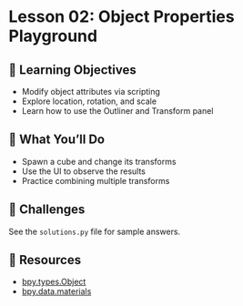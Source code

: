 # Lesson 02: Object Properties Playground

## 🧠 Learning Objectives
- Modify object attributes via scripting
- Explore location, rotation, and scale
- Learn how to use the Outliner and Transform panel

## 🚀 What You’ll Do
- Spawn a cube and change its transforms
- Use the UI to observe the results
- Practice combining multiple transforms

## 🌟 Challenges
See the `solutions.py` file for sample answers.

## 🔗 Resources
- [bpy.types.Object](https://docs.blender.org/api/current/bpy.types.Object.html)
- [bpy.data.materials](https://docs.blender.org/api/current/bpy.data.html#bpy.data.materials)
